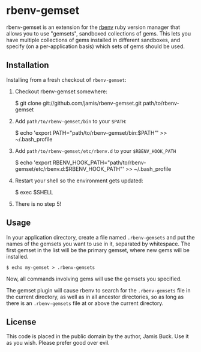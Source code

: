 rbenv-gemset
============

rbenv-gemset is an extension for the [rbenv][rbenv] ruby version manager that
allows you to use "gemsets", sandboxed collections of gems. This lets you have
multiple collections of gems installed in different sandboxes, and specify (on
a per-application basis) which sets of gems should be used.


Installation
------------

Installing from a fresh checkout of `rbenv-gemset`:

1. Checkout rbenv-gemset somewhere:

    $ git clone git://github.com/jamis/rbenv-gemset.git path/to/rbenv-gemset

2. Add `path/to/rbenv-gemset/bin` to your `$PATH`:

    $ echo 'export PATH="path/to/rbenv-gemset/bin:$PATH"' >> ~/.bash_profile

3. Add `path/to/rbenv-gemset/etc/rbenv.d` to your `$RBENV_HOOK_PATH`

    $ echo 'export RBENV_HOOK_PATH="path/to/rbenv-gemset/etc/rbenv.d:$RBENV_HOOK_PATH"' >> ~/.bash_profile

4. Restart your shell so the environment gets updated:

    $ exec $SHELL

5. There is no step 5!


Usage
-----

In your application directory, create a file named `.rbenv-gemsets` and put the
names of the gemsets you want to use in it, separated by whitespace. The first
gemset in the list will be the primary gemset, where new gems will be
installed.

    $ echo my-gemset > .rbenv-gemsets

Now, all commands involving gems will use the gemsets you specified.

The gemset plugin will cause rbenv to search for the `.rbenv-gemsets` file in
the current directory, as well as in all ancestor directories, so as long
as there is an `.rbenv-gemsets` file at or above the current directory.


License
-------

This code is placed in the public domain by the author, Jamis Buck. Use it as
you wish. Please prefer good over evil.


[rbenv]: http://github.com/sstephenson/rbenv
